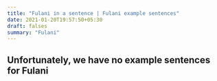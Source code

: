 ```yaml
---
title: "Fulani in a sentence | Fulani example sentences"
date: 2021-01-20T19:57:50+05:30
draft: falses
summary: "Fulani"
---
```

## Unfortunately, we have no example sentences for Fulani                 
